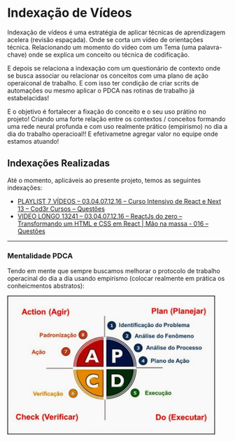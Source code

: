 # Indexação de Vídeos

Indexação de vídeos é uma estratégia de aplicar técnicas de aprendizagem acelera (revisão espaçada). Onde se corta um vídeo de orientações técnica. Relacionando um momento do vídeo com um Tema (uma palavra-chave) onde se explica um conceito ou técnica de codificação.

E depois se relaciona a indexação com um questionário de contexto onde se busca associar ou relacionar os conceitos com uma plano de ação operaiconal de trabalho. E com isso ter condição de criar scrits de automações ou mesmo aplicar o PDCA nas rotinas de trabalho já estabelacidas!

E o objetivo é fortalecer a fixação do conceito e o seu uso prátino no projeto! Criando uma forte relação entre os contextos / conceitos formando uma rede neural profunda e com uso realmente prático (empirismo) no dia a dia do trabalho operacioal!! E efetivametne agregar valor no equipe onde estamos atuando!

## Indexações Realizadas

Até o momento, aplicáveis ao presente projeto, temos as seguintes indexações:

* [PLAYLIST 7 VÍDEOS – 03.04.07.12.16 – Curso Intensivo de React e Next 13 – Cod3r Cursos – Questões](PLAYLIST%207%20VÍDEOS%20–%2003.04.07.12.16%20–%20Curso%20Intensivo%20de%20React%20e%20Next%2013%20–%20Cod3r%20Cursos%20–%20Questões.pdf)
* [VIDEO LONGO 13241 – 03.04.07.12.16 – ReactJs do zero – Transformando um HTML e CSS em React | Mão na massa - 016 – Questões](VIDEO%20LONGO%2013241%20–%2003.04.07.12.16%20–%20ReactJs%20do%20zero%20–%20Transformando%20um%20HTML%20e%20CSS%20em%20React%20|%20Mão%20na%20massa%20-%20016%20–%20Questões.pdf)

--- 

### Mentalidade PDCA

Tendo em mente que sempre buscamos melhorar o protocolo de trabalho operacinal do dia a dia usando empirismo (colocar realmente em prática os conheicmentos abstratos):

<img src="../../docs/imgs/pdca.png" alt="PDCA: Aplicar na prática o empirismo" title="PDCA" style="width:475px;"/>
